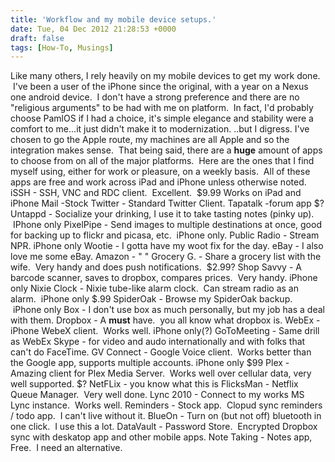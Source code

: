 ```yaml
---
title: 'Workflow and my mobile device setups.'
date: Tue, 04 Dec 2012 21:28:53 +0000
draft: false
tags: [How-To, Musings]
---
```


Like many others, I rely heavily on my mobile devices to get my work done.  I've been a user of the iPhone since the original, with a year on a Nexus one android device.  I don't have a strong preference and there are no "religious arguments" to be had with me on platform.  In fact, I'd probably choose PamlOS if I had a choice, it's simple elegance and stability were a comfort to me...it just didn't make it to modernization. ..but I digress. I've chosen to go the Apple route, my machines are all Apple and so the integration makes sense.  That being said, there are a **huge** amount of apps to choose from on all of the major platforms.  Here are the ones that I find myself using, either for work or pleasure, on a weekly basis.  All of these apps are free and work across iPad and iPhone unless otherwise noted.   iSSH - SSH, VNC and RDC client.  Excellent.  $9.99 Works on iPad and iPhone Mail -Stock Twitter - Standard Twitter Client. Tapatalk -forum app $? Untappd - Socialize your drinking, I use it to take tasting notes (pinky up).  IPhone only PixelPipe - Send images to multiple destinations at once, good for backing up to flickr and picasa, etc.  iPhone only. Public Radio - Stream NPR. iPhone only Wootie - I gotta have my woot fix for the day. eBay - I also love me some eBay. Amazon - " " Grocery G. - Share a grocery list with the wife.  Very handy and does push notifications.  $2.99? Shop Savvy - A barcode scanner, saves to dropbox, compares prices.  Very handy. iPhone only Nixie Clock - Nixie tube-like alarm clock.  Can stream radio as an alarm.  iPhone only $.99 SpiderOak - Browse my SpiderOak backup.  iPhone only Box - I don't use box as much personally, but my job has a deal with them. Dropbox - A **must** have.  you all know what dropbox is. WebEx - iPhone WebeX client.  Works well. iPhone only(?) GoToMeeting - Same drill as WebEx Skype - for video and audo internationally and with folks that can't do FaceTime. GV Connect - Google Voice client.  Works better than the Google app, supports multiple accounts. iPhone only $99 Plex - Amazing client for Plex Media Server.  Works well over cellular data, very well supported. $? NetFLix - you know what this is FlicksMan - Netflix Queue Manager.  Very well done. Lync 2010 - Connect to my works MS Lync instance.  Works well. Reminders - Stock app.  Clopud sync reminders / todo app.  I can't live without it. BlueOn - Turn on (but not off) bluetooth in one click.  I use this a lot. DataVault - Password Store.  Encrypted Dropbox sync with deskatop app and other mobile apps. Note Taking - Notes app, Free.  I need an alternative.